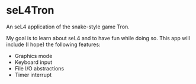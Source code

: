 # seL4Tron
An seL4 application of the snake-style game Tron.

My goal is to learn about seL4 and to have fun while doing so. This app will include (I hope) the following features:
* Graphics mode
* Keyboard input
* File I/O abstractions
* Timer interrupt
